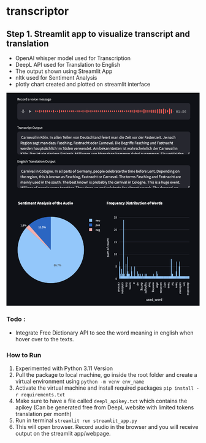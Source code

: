 # transcriptor

## Step 1. Streamlit app to visualize transcript  and translation

- OpenAI whisper model used for Transcription
- DeepL API used for Translation to English
- The output shown using Streamlit App
- nltk used for Sentiment Analysis
- plotly chart created and plotted on streamlit interface

![Output](./outputs/Audio%20transcription%20and%20analysis%20with%20nltk.png)


### Todo :
- Integrate Free Dictionary API to see the word meaning in english when hover over to the texts.



### How to Run

1. Experimented with Python 3.11 Version
2. Pull the package to local machine, go inside the root folder and create a virtual environment using `python -m venv env_name`
3. Activate the virtual machine and install required packages `pip install -r requirements.txt`
4. Make sure to have a file called `deepl_apikey.txt` which contains the apikey (Can be generated free from DeepL website with limited tokens translation per month)
5. Run in terminal `streamlit run streamlit_app.py`
6. This will open browser. Record audio in the browser and you will receive output on the streamlit app/webpage.
